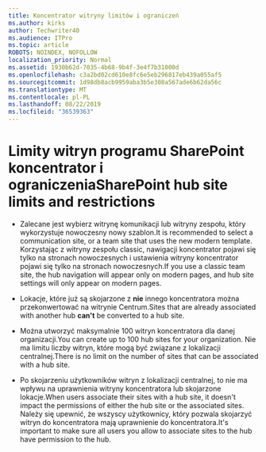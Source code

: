 ```yaml
---
title: Koncentrator witryny limitów i ograniczeń
ms.author: kirks
author: Techwriter40
ms.audience: ITPro
ms.topic: article
ROBOTS: NOINDEX, NOFOLLOW
localization_priority: Normal
ms.assetid: 1930b62d-7035-4b68-9b4f-3e4f7b31000d
ms.openlocfilehash: c3a2bd02cd610e8fc6e5eb296817eb439a055af5
ms.sourcegitcommit: 1d98db8acb9959aba3b5e308a567ade6b62da56c
ms.translationtype: MT
ms.contentlocale: pl-PL
ms.lasthandoff: 08/22/2019
ms.locfileid: "36539363"
---
```

# <a name="sharepoint-hub-site-limits-and-restrictions"></a><span data-ttu-id="2b36d-102">Limity witryn programu SharePoint koncentrator i ograniczenia</span><span class="sxs-lookup"><span data-stu-id="2b36d-102">SharePoint hub site limits and restrictions</span></span>

- <span data-ttu-id="2b36d-103">Zalecane jest wybierz witrynę komunikacji lub witryny zespołu, który wykorzystuje nowoczesny nowy szablon.</span><span class="sxs-lookup"><span data-stu-id="2b36d-103">It is recommended to select a communication site, or a team site that uses the new modern template.</span></span> <span data-ttu-id="2b36d-104">Korzystając z witryny zespołu classic, nawigacji koncentrator pojawi się tylko na stronach nowoczesnych i ustawienia witryny koncentrator pojawi się tylko na stronach nowoczesnych.</span><span class="sxs-lookup"><span data-stu-id="2b36d-104">If you use a classic team site, the hub navigation will appear only on modern pages, and hub site settings will only appear on modern pages.</span></span>

- <span data-ttu-id="2b36d-105">Lokacje, które już są skojarzone z **nie** innego koncentratora można przekonwertować na witrynie Centrum.</span><span class="sxs-lookup"><span data-stu-id="2b36d-105">Sites that are already associated with another hub **can't** be converted to a hub site.</span></span> 

- <span data-ttu-id="2b36d-106">Można utworzyć maksymalnie 100 witryn koncentratora dla danej organizacji.</span><span class="sxs-lookup"><span data-stu-id="2b36d-106">You can create up to 100 hub sites for your organization.</span></span> <span data-ttu-id="2b36d-107">Nie ma limitu liczby witryn, które mogą być związane z lokalizacji centralnej.</span><span class="sxs-lookup"><span data-stu-id="2b36d-107">There is no limit on the number of sites that can be associated with a hub site.</span></span>

- <span data-ttu-id="2b36d-108">Po skojarzeniu użytkowników witryn z lokalizacji centralnej, to nie ma wpływu na uprawnienia witryny koncentratora lub skojarzone lokacje.</span><span class="sxs-lookup"><span data-stu-id="2b36d-108">When users associate their sites with a hub site, it doesn't impact the permissions of either the hub site or the associated sites.</span></span> <span data-ttu-id="2b36d-109">Należy się upewnić, że wszyscy użytkownicy, który pozwala skojarzyć witryn do koncentratora mają uprawnienie do koncentratora.</span><span class="sxs-lookup"><span data-stu-id="2b36d-109">It's important to make sure all users you allow to associate sites to the hub have permission to the hub.</span></span>



